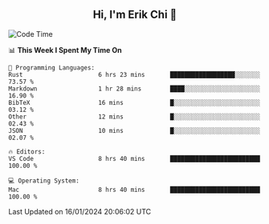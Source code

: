 <h2 align="center"> Hi, I'm Erik Chi 👋 </h2>

<table>
    
<!--START_SECTION:waka-->
![Code Time](http://img.shields.io/badge/Code%20Time-2%2C648%20hrs%2024%20mins-blue)

📊 **This Week I Spent My Time On** 

```text
💬 Programming Languages: 
Rust                     6 hrs 23 mins       ██████████████████░░░░░░░   73.57 % 
Markdown                 1 hr 28 mins        ████░░░░░░░░░░░░░░░░░░░░░   16.90 % 
BibTeX                   16 mins             █░░░░░░░░░░░░░░░░░░░░░░░░   03.12 % 
Other                    12 mins             █░░░░░░░░░░░░░░░░░░░░░░░░   02.43 % 
JSON                     10 mins             █░░░░░░░░░░░░░░░░░░░░░░░░   02.07 % 

🔥 Editors: 
VS Code                  8 hrs 40 mins       █████████████████████████   100.00 % 

💻 Operating System: 
Mac                      8 hrs 40 mins       █████████████████████████   100.00 % 
```


 Last Updated on 16/01/2024 20:06:02 UTC
<!--END_SECTION:waka-->
</td></tr>
</table>